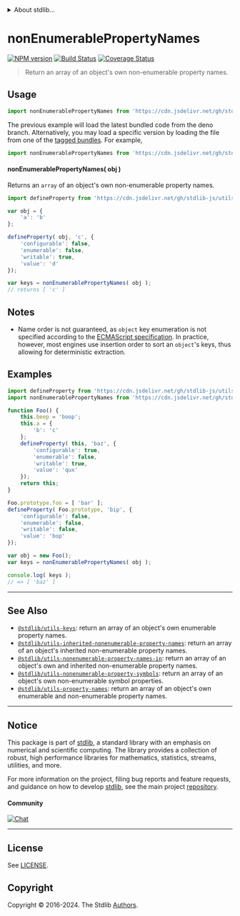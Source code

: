 <!--

@license Apache-2.0

Copyright (c) 2018 The Stdlib Authors.

Licensed under the Apache License, Version 2.0 (the "License");
you may not use this file except in compliance with the License.
You may obtain a copy of the License at

   http://www.apache.org/licenses/LICENSE-2.0

Unless required by applicable law or agreed to in writing, software
distributed under the License is distributed on an "AS IS" BASIS,
WITHOUT WARRANTIES OR CONDITIONS OF ANY KIND, either express or implied.
See the License for the specific language governing permissions and
limitations under the License.

-->


<details>
  <summary>
    About stdlib...
  </summary>
  <p>We believe in a future in which the web is a preferred environment for numerical computation. To help realize this future, we've built stdlib. stdlib is a standard library, with an emphasis on numerical and scientific computation, written in JavaScript (and C) for execution in browsers and in Node.js.</p>
  <p>The library is fully decomposable, being architected in such a way that you can swap out and mix and match APIs and functionality to cater to your exact preferences and use cases.</p>
  <p>When you use stdlib, you can be absolutely certain that you are using the most thorough, rigorous, well-written, studied, documented, tested, measured, and high-quality code out there.</p>
  <p>To join us in bringing numerical computing to the web, get started by checking us out on <a href="https://github.com/stdlib-js/stdlib">GitHub</a>, and please consider <a href="https://opencollective.com/stdlib">financially supporting stdlib</a>. We greatly appreciate your continued support!</p>
</details>

# nonEnumerablePropertyNames

[![NPM version][npm-image]][npm-url] [![Build Status][test-image]][test-url] [![Coverage Status][coverage-image]][coverage-url] <!-- [![dependencies][dependencies-image]][dependencies-url] -->

> Return an array of an object's own non-enumerable property names.



<section class="usage">

## Usage

<!-- eslint-disable id-length -->

```javascript
import nonEnumerablePropertyNames from 'https://cdn.jsdelivr.net/gh/stdlib-js/utils-nonenumerable-property-names@deno/mod.js';
```
The previous example will load the latest bundled code from the deno branch. Alternatively, you may load a specific version by loading the file from one of the [tagged bundles](https://github.com/stdlib-js/utils-nonenumerable-property-names/tags). For example,

```javascript
import nonEnumerablePropertyNames from 'https://cdn.jsdelivr.net/gh/stdlib-js/utils-nonenumerable-property-names@v0.2.0-deno/mod.js';
```

#### nonEnumerablePropertyNames( obj )

Returns an `array` of an object's own non-enumerable property names.

<!-- eslint-disable id-length -->

```javascript
import defineProperty from 'https://cdn.jsdelivr.net/gh/stdlib-js/utils-define-property@deno/mod.js';

var obj = {
    'a': 'b'
};

defineProperty( obj, 'c', {
    'configurable': false,
    'enumerable': false,
    'writable': true,
    'value': 'd'
});

var keys = nonEnumerablePropertyNames( obj );
// returns [ 'c' ]
```

</section>

<!-- /.usage -->

<section class="notes">

## Notes

-   Name order is not guaranteed, as `object` key enumeration is not specified according to the [ECMAScript specification][ecma-262-for-in]. In practice, however, most engines use insertion order to sort an `object`'s keys, thus allowing for deterministic extraction.

</section>

<!-- /.notes -->

<section class="examples">

## Examples

<!-- eslint-disable id-length -->

<!-- eslint no-undef: "error" -->

```javascript
import defineProperty from 'https://cdn.jsdelivr.net/gh/stdlib-js/utils-define-property@deno/mod.js';
import nonEnumerablePropertyNames from 'https://cdn.jsdelivr.net/gh/stdlib-js/utils-nonenumerable-property-names@deno/mod.js';

function Foo() {
    this.beep = 'boop';
    this.a = {
        'b': 'c'
    };
    defineProperty( this, 'baz', {
        'configurable': true,
        'enumerable': false,
        'writable': true,
        'value': 'qux'
    });
    return this;
}

Foo.prototype.foo = [ 'bar' ];
defineProperty( Foo.prototype, 'bip', {
    'configurable': false,
    'enumerable': false,
    'writable': false,
    'value': 'bop'
});

var obj = new Foo();
var keys = nonEnumerablePropertyNames( obj );

console.log( keys );
// => [ 'baz' ]
```

</section>

<!-- /.examples -->

<!-- Section for related `stdlib` packages. Do not manually edit this section, as it is automatically populated. -->

<section class="related">

* * *

## See Also

-   <span class="package-name">[`@stdlib/utils-keys`][@stdlib/utils/keys]</span><span class="delimiter">: </span><span class="description">return an array of an object's own enumerable property names.</span>
-   <span class="package-name">[`@stdlib/utils-inherited-nonenumerable-property-names`][@stdlib/utils/inherited-nonenumerable-property-names]</span><span class="delimiter">: </span><span class="description">return an array of an object's inherited non-enumerable property names.</span>
-   <span class="package-name">[`@stdlib/utils-nonenumerable-property-names-in`][@stdlib/utils/nonenumerable-property-names-in]</span><span class="delimiter">: </span><span class="description">return an array of an object's own and inherited non-enumerable property names.</span>
-   <span class="package-name">[`@stdlib/utils-nonenumerable-property-symbols`][@stdlib/utils/nonenumerable-property-symbols]</span><span class="delimiter">: </span><span class="description">return an array of an object's own non-enumerable symbol properties.</span>
-   <span class="package-name">[`@stdlib/utils-property-names`][@stdlib/utils/property-names]</span><span class="delimiter">: </span><span class="description">return an array of an object's own enumerable and non-enumerable property names.</span>

</section>

<!-- /.related -->

<!-- Section for all links. Make sure to keep an empty line after the `section` element and another before the `/section` close. -->


<section class="main-repo" >

* * *

## Notice

This package is part of [stdlib][stdlib], a standard library with an emphasis on numerical and scientific computing. The library provides a collection of robust, high performance libraries for mathematics, statistics, streams, utilities, and more.

For more information on the project, filing bug reports and feature requests, and guidance on how to develop [stdlib][stdlib], see the main project [repository][stdlib].

#### Community

[![Chat][chat-image]][chat-url]

---

## License

See [LICENSE][stdlib-license].


## Copyright

Copyright &copy; 2016-2024. The Stdlib [Authors][stdlib-authors].

</section>

<!-- /.stdlib -->

<!-- Section for all links. Make sure to keep an empty line after the `section` element and another before the `/section` close. -->

<section class="links">

[npm-image]: http://img.shields.io/npm/v/@stdlib/utils-nonenumerable-property-names.svg
[npm-url]: https://npmjs.org/package/@stdlib/utils-nonenumerable-property-names

[test-image]: https://github.com/stdlib-js/utils-nonenumerable-property-names/actions/workflows/test.yml/badge.svg?branch=v0.2.0
[test-url]: https://github.com/stdlib-js/utils-nonenumerable-property-names/actions/workflows/test.yml?query=branch:v0.2.0

[coverage-image]: https://img.shields.io/codecov/c/github/stdlib-js/utils-nonenumerable-property-names/main.svg
[coverage-url]: https://codecov.io/github/stdlib-js/utils-nonenumerable-property-names?branch=main

<!--

[dependencies-image]: https://img.shields.io/david/stdlib-js/utils-nonenumerable-property-names.svg
[dependencies-url]: https://david-dm.org/stdlib-js/utils-nonenumerable-property-names/main

-->

[chat-image]: https://img.shields.io/gitter/room/stdlib-js/stdlib.svg
[chat-url]: https://app.gitter.im/#/room/#stdlib-js_stdlib:gitter.im

[stdlib]: https://github.com/stdlib-js/stdlib

[stdlib-authors]: https://github.com/stdlib-js/stdlib/graphs/contributors

[umd]: https://github.com/umdjs/umd
[es-module]: https://developer.mozilla.org/en-US/docs/Web/JavaScript/Guide/Modules

[deno-url]: https://github.com/stdlib-js/utils-nonenumerable-property-names/tree/deno
[deno-readme]: https://github.com/stdlib-js/utils-nonenumerable-property-names/blob/deno/README.md
[umd-url]: https://github.com/stdlib-js/utils-nonenumerable-property-names/tree/umd
[umd-readme]: https://github.com/stdlib-js/utils-nonenumerable-property-names/blob/umd/README.md
[esm-url]: https://github.com/stdlib-js/utils-nonenumerable-property-names/tree/esm
[esm-readme]: https://github.com/stdlib-js/utils-nonenumerable-property-names/blob/esm/README.md
[branches-url]: https://github.com/stdlib-js/utils-nonenumerable-property-names/blob/main/branches.md

[stdlib-license]: https://raw.githubusercontent.com/stdlib-js/utils-nonenumerable-property-names/main/LICENSE

[ecma-262-for-in]: https://262.ecma-international.org/5.1/#sec-12.6.4

<!-- <related-links> -->

[@stdlib/utils/keys]: https://github.com/stdlib-js/utils-keys/tree/deno

[@stdlib/utils/inherited-nonenumerable-property-names]: https://github.com/stdlib-js/utils-inherited-nonenumerable-property-names/tree/deno

[@stdlib/utils/nonenumerable-property-names-in]: https://github.com/stdlib-js/utils-nonenumerable-property-names-in/tree/deno

[@stdlib/utils/nonenumerable-property-symbols]: https://github.com/stdlib-js/utils-nonenumerable-property-symbols/tree/deno

[@stdlib/utils/property-names]: https://github.com/stdlib-js/utils-property-names/tree/deno

<!-- </related-links> -->

</section>

<!-- /.links -->
